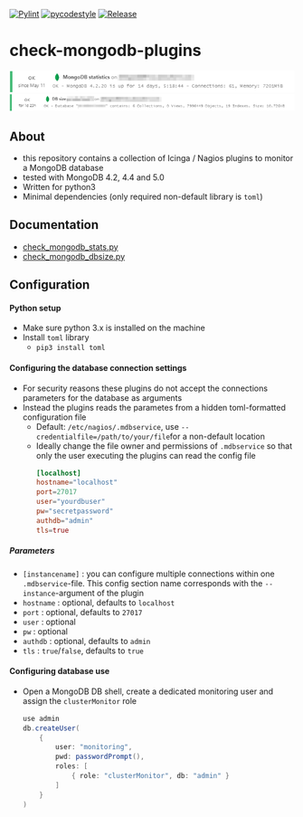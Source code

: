 [![Pylint](https://github.com/m-erhardt/check-mongodb-plugins/actions/workflows/pylint.yml/badge.svg)](https://github.com/m-erhardt/check-mongodb-plugins/actions/workflows/pylint.yml) [![pycodestyle](https://github.com/m-erhardt/check-mongodb-plugins/actions/workflows/pycodestyle.yml/badge.svg)](https://github.com/m-erhardt/check-mongodb-plugins/actions/workflows/pycodestyle.yml) [![Release](https://img.shields.io/github/release/m-erhardt/check-mongodb-plugins.svg)](https://github.com/m-erhardt/check-mongodb-plugins/releases)

# check-mongodb-plugins

![Output of check_mongodb_stats.py](docs/img/check_mongodb_stats.png?raw=true "Output of check_mongodb_stats.py")
![Output of check_mongodb_size.py](docs/img/check_mongodb_size.png?raw=true "Output of check_mongodb_size.py")

## About
* this repository contains a collection of Icinga / Nagios plugins to monitor a MongoDB database
* tested with MongoDB 4.2, 4.4 and 5.0
* Written for python3
* Minimal dependencies (only required non-default library is `toml`)

## Documentation
* [check_mongodb_stats.py](docs/check_mongodb_stats.md)
* [check_mongodb_dbsize.py](docs/check_mongodb_dbsize.md)

## Configuration

#### Python setup
  * Make sure python 3.x is installed on the machine
  * Install `toml` library
    * `pip3 install toml`

#### Configuring the database connection settings
* For security reasons these plugins do not accept the connections parameters for the database as arguments
* Instead the plugins reads the parametes from a hidden toml-formatted configuration file
  * Default: `/etc/nagios/.mdbservice`, use `--credentialfile=/path/to/your/file`for a non-default location
  * Ideally change the file owner and permissions of `.mdbservice` so that only the user executing the plugins can read the config file
    ```toml
    [localhost]
    hostname="localhost"
    port=27017
    user="yourdbuser"
    pw="secretpassword"
    authdb="admin"
    tls=true
    ```

##### Parameters
* `[instancename]` : you can configure multiple connections within one `.mdbservice`-file. This config section name corresponds with the `--instance`-argument of the plugin
* `hostname` : optional, defaults to `localhost`
* `port` : optional, defaults to `27017`
* `user` : optional
* `pw` : optional
* `authdb` : optional, defaults to `admin`
* `tls` : `true`/`false`, defaults to `true`

#### Configuring database use
* Open a MongoDB DB shell, create a dedicated monitoring user and assign the `clusterMonitor` role
  ```java
  use admin
  db.createUser(
      {
          user: "monitoring",
          pwd: passwordPrompt(),
          roles: [
              { role: "clusterMonitor", db: "admin" }
          ]
      }
  )
  ```


